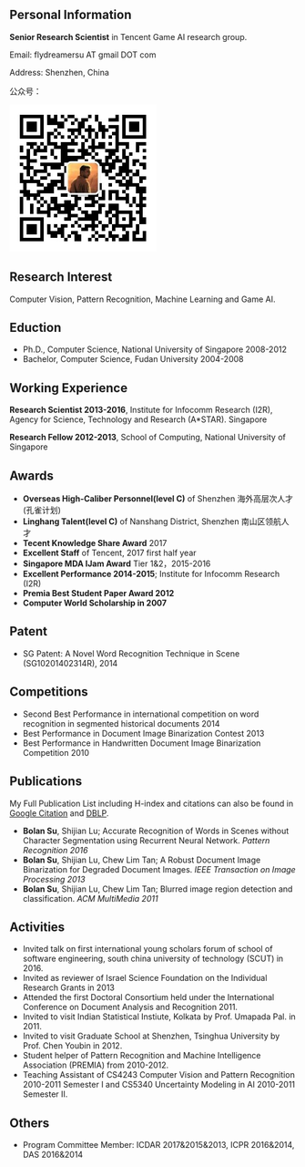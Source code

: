 ## Personal Information

**Senior Research Scientist** in Tencent Game AI research group.

Email: flydreamersu AT gmail DOT com

Address: Shenzhen, China

公众号：

![image](https://github.com/fled/fled.github.io/blob/master/qrcode_szpatient.jpg)

## Research Interest
Computer Vision, Pattern Recognition, Machine Learning and Game AI.

## Eduction
- Ph.D., Computer Science, National University of Singapore 2008-2012
- Bachelor, Computer Science, Fudan University 2004-2008

## Working Experience

**Research Scientist 2013-2016**, Institute for Infocomm Research (I2R), Agency for Science, Technology and Research (A*STAR). Singapore

**Research Fellow 2012-2013**, School of Computing, National University of Singapore

## Awards

- **Overseas High-Caliber Personnel(level C)** of Shenzhen 海外高层次人才(孔雀计划)
- **Linghang Talent(level C)** of Nanshang District, Shenzhen 南山区领航人才
- **Tecent Knowledge Share Award** 2017
- **Excellent Staff** of Tencent, 2017 first half year
- **Singapore MDA IJam Award** Tier 1&2，2015-2016
- **Excellent Performance 2014-2015**; Institute for Infocomm Research (I2R)
- **Premia Best Student Paper Award 2012**
- **Computer World Scholarship in 2007**

## Patent
- SG Patent: A Novel Word Recognition Technique in Scene (SG10201402314R), 2014

## Competitions
- Second Best Performance in international competition on word recognition in segmented historical documents 2014
- Best Performance in Document Image Binarization Contest 2013
- Best Performance in Handwritten Document Image Binarization Competition 2010

## Publications
My Full Publication List including H-index and citations can also be found in [Google Citation](http://scholar.google.com.sg/citations?hl=en&user=ymlKC0EAAAAJ) and [DBLP](http://dblp.uni-trier.de/pers/hd/s/Su:Bolan).

- **Bolan Su**, Shijian Lu; Accurate Recognition of Words in Scenes without Character Segmentation using Recurrent Neural Network. _Pattern Recognition 2016_
- **Bolan Su**, Shijian Lu, Chew Lim Tan; A Robust Document Image Binarization for Degraded Document Images. _IEEE Transaction on Image Processing 2013_
- **Bolan Su**, Shijian Lu, Chew Lim Tan; Blurred image region detection and classification. _ACM MultiMedia 2011_

## Activities
- Invited talk on first international young scholars forum of school of software engineering, south china university of technology (SCUT) in 2016.
- Invited as reviewer of Israel Science Foundation on the Individual Research Grants in 2013
- Attended the first Doctoral Consortium held under the International Conference on Document Analysis and Recognition 2011.
- Invited to visit Indian Statistical Instiute, Kolkata by Prof. Umapada Pal. in 2011.
- Invited to visit Graduate School at Shenzhen, Tsinghua University by Prof. Chen Youbin in 2012.
- Student helper of Pattern Recognition and Machine Intelligence Association (PREMIA) from 2010-2012.
- Teaching Assistant of CS4243 Computer Vision and Pattern Recognition 2010-2011 Semester I and CS5340 Uncertainty Modeling in AI 2010-2011 Semester II.

## Others

- Program Committee Member: ICDAR 2017&2015&2013, ICPR 2016&2014, DAS 2016&2014


